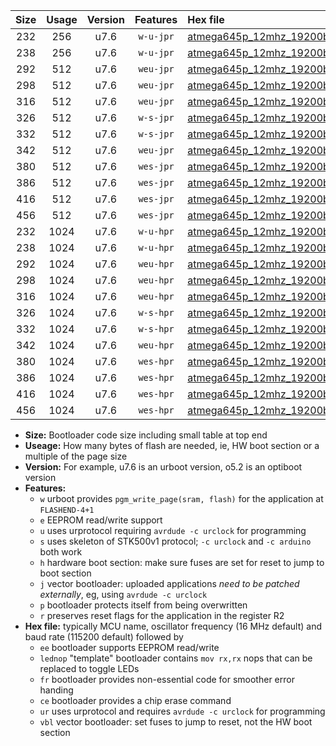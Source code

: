 |Size|Usage|Version|Features|Hex file|
|:-:|:-:|:-:|:-:|:--|
|232|256|u7.6|`w-u-jpr`|[atmega645p_12mhz_19200bps_ur_vbl.hex](https://raw.githubusercontent.com/stefanrueger/urboot/main//atmega645p_12mhz_19200bps_ur_vbl.hex)|
|238|256|u7.6|`w-u-jpr`|[atmega645p_12mhz_19200bps_lednop_ur_vbl.hex](https://raw.githubusercontent.com/stefanrueger/urboot/main//atmega645p_12mhz_19200bps_lednop_ur_vbl.hex)|
|292|512|u7.6|`weu-jpr`|[atmega645p_12mhz_19200bps_ee_ur_vbl.hex](https://raw.githubusercontent.com/stefanrueger/urboot/main//atmega645p_12mhz_19200bps_ee_ur_vbl.hex)|
|298|512|u7.6|`weu-jpr`|[atmega645p_12mhz_19200bps_ee_lednop_ur_vbl.hex](https://raw.githubusercontent.com/stefanrueger/urboot/main//atmega645p_12mhz_19200bps_ee_lednop_ur_vbl.hex)|
|316|512|u7.6|`weu-jpr`|[atmega645p_12mhz_19200bps_ee_lednop_fr_ur_vbl.hex](https://raw.githubusercontent.com/stefanrueger/urboot/main//atmega645p_12mhz_19200bps_ee_lednop_fr_ur_vbl.hex)|
|326|512|u7.6|`w-s-jpr`|[atmega645p_12mhz_19200bps_vbl.hex](https://raw.githubusercontent.com/stefanrueger/urboot/main//atmega645p_12mhz_19200bps_vbl.hex)|
|332|512|u7.6|`w-s-jpr`|[atmega645p_12mhz_19200bps_lednop_vbl.hex](https://raw.githubusercontent.com/stefanrueger/urboot/main//atmega645p_12mhz_19200bps_lednop_vbl.hex)|
|342|512|u7.6|`weu-jpr`|[atmega645p_12mhz_19200bps_ee_lednop_fr_ce_ur_vbl.hex](https://raw.githubusercontent.com/stefanrueger/urboot/main//atmega645p_12mhz_19200bps_ee_lednop_fr_ce_ur_vbl.hex)|
|380|512|u7.6|`wes-jpr`|[atmega645p_12mhz_19200bps_ee_vbl.hex](https://raw.githubusercontent.com/stefanrueger/urboot/main//atmega645p_12mhz_19200bps_ee_vbl.hex)|
|386|512|u7.6|`wes-jpr`|[atmega645p_12mhz_19200bps_ee_lednop_vbl.hex](https://raw.githubusercontent.com/stefanrueger/urboot/main//atmega645p_12mhz_19200bps_ee_lednop_vbl.hex)|
|416|512|u7.6|`wes-jpr`|[atmega645p_12mhz_19200bps_ee_lednop_fr_vbl.hex](https://raw.githubusercontent.com/stefanrueger/urboot/main//atmega645p_12mhz_19200bps_ee_lednop_fr_vbl.hex)|
|456|512|u7.6|`wes-jpr`|[atmega645p_12mhz_19200bps_ee_lednop_fr_ce_vbl.hex](https://raw.githubusercontent.com/stefanrueger/urboot/main//atmega645p_12mhz_19200bps_ee_lednop_fr_ce_vbl.hex)|
|232|1024|u7.6|`w-u-hpr`|[atmega645p_12mhz_19200bps_ur.hex](https://raw.githubusercontent.com/stefanrueger/urboot/main//atmega645p_12mhz_19200bps_ur.hex)|
|238|1024|u7.6|`w-u-hpr`|[atmega645p_12mhz_19200bps_lednop_ur.hex](https://raw.githubusercontent.com/stefanrueger/urboot/main//atmega645p_12mhz_19200bps_lednop_ur.hex)|
|292|1024|u7.6|`weu-hpr`|[atmega645p_12mhz_19200bps_ee_ur.hex](https://raw.githubusercontent.com/stefanrueger/urboot/main//atmega645p_12mhz_19200bps_ee_ur.hex)|
|298|1024|u7.6|`weu-hpr`|[atmega645p_12mhz_19200bps_ee_lednop_ur.hex](https://raw.githubusercontent.com/stefanrueger/urboot/main//atmega645p_12mhz_19200bps_ee_lednop_ur.hex)|
|316|1024|u7.6|`weu-hpr`|[atmega645p_12mhz_19200bps_ee_lednop_fr_ur.hex](https://raw.githubusercontent.com/stefanrueger/urboot/main//atmega645p_12mhz_19200bps_ee_lednop_fr_ur.hex)|
|326|1024|u7.6|`w-s-hpr`|[atmega645p_12mhz_19200bps.hex](https://raw.githubusercontent.com/stefanrueger/urboot/main//atmega645p_12mhz_19200bps.hex)|
|332|1024|u7.6|`w-s-hpr`|[atmega645p_12mhz_19200bps_lednop.hex](https://raw.githubusercontent.com/stefanrueger/urboot/main//atmega645p_12mhz_19200bps_lednop.hex)|
|342|1024|u7.6|`weu-hpr`|[atmega645p_12mhz_19200bps_ee_lednop_fr_ce_ur.hex](https://raw.githubusercontent.com/stefanrueger/urboot/main//atmega645p_12mhz_19200bps_ee_lednop_fr_ce_ur.hex)|
|380|1024|u7.6|`wes-hpr`|[atmega645p_12mhz_19200bps_ee.hex](https://raw.githubusercontent.com/stefanrueger/urboot/main//atmega645p_12mhz_19200bps_ee.hex)|
|386|1024|u7.6|`wes-hpr`|[atmega645p_12mhz_19200bps_ee_lednop.hex](https://raw.githubusercontent.com/stefanrueger/urboot/main//atmega645p_12mhz_19200bps_ee_lednop.hex)|
|416|1024|u7.6|`wes-hpr`|[atmega645p_12mhz_19200bps_ee_lednop_fr.hex](https://raw.githubusercontent.com/stefanrueger/urboot/main//atmega645p_12mhz_19200bps_ee_lednop_fr.hex)|
|456|1024|u7.6|`wes-hpr`|[atmega645p_12mhz_19200bps_ee_lednop_fr_ce.hex](https://raw.githubusercontent.com/stefanrueger/urboot/main//atmega645p_12mhz_19200bps_ee_lednop_fr_ce.hex)|

- **Size:** Bootloader code size including small table at top end
- **Useage:** How many bytes of flash are needed, ie, HW boot section or a multiple of the page size
- **Version:** For example, u7.6 is an urboot version, o5.2 is an optiboot version
- **Features:**
  + `w` urboot provides `pgm_write_page(sram, flash)` for the application at `FLASHEND-4+1`
  + `e` EEPROM read/write support
  + `u` uses urprotocol requiring `avrdude -c urclock` for programming
  + `s` uses skeleton of STK500v1 protocol; `-c urclock` and `-c arduino` both work
  + `h` hardware boot section: make sure fuses are set for reset to jump to boot section
  + `j` vector bootloader: uploaded applications *need to be patched externally*, eg, using `avrdude -c urclock`
  + `p` bootloader protects itself from being overwritten
  + `r` preserves reset flags for the application in the register R2
- **Hex file:** typically MCU name, oscillator frequency (16 MHz default) and baud rate (115200 default) followed by
  + `ee` bootloader supports EEPROM read/write
  + `lednop` "template" bootloader contains `mov rx,rx` nops that can be replaced to toggle LEDs
  + `fr` bootloader provides non-essential code for smoother error handing
  + `ce` bootloader provides a chip erase command
  + `ur` uses urprotocol and requires `avrdude -c urclock` for programming
  + `vbl` vector bootloader: set fuses to jump to reset, not the HW boot section

